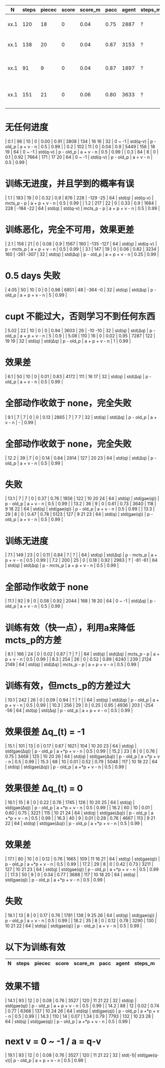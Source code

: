 | N     | steps |piecec | score |score_m| pacc  | agent |steps_m| piecec_b  | play  | v      | a            | model_a    | loss          | cupt  |a_random|
| ----- | ----- | ----- | ----- | ----- | ----- | ----- | ----- | -----     | ----- | -----  | -----        | -----      | -----         | ----- | -----  | 
| xx.1  | 120   | 18    | 0     | 0.04  | 0.75  | 2887  | ?     |           | 32    | std(q) | std(Δq)      | p - old_p  | a + v - n     | 0.25  | 0.99   |
| xx.1  | 138   | 20    | 0     | 0.04  | 0.87  | 3153  | ?     |           | 32    | std(q) | std(Δq)      | p - mcts_p | a + v - n     | 0.25  | 0.99   |
| xx.1  | 91    | 9     | 0     | 0.04  | 0.87  | 1897  | ?     |           | 32    | std(q) | std(Δq)      | old_p - p  | a + p + v - n | 0.25  | 0.99   |
| xx.1  | 151   | 21    | 0     | 0.06  | 0.80  | 3633  | ?     |           | 32    | std(q) | std(Δq)      | p - old_p  | a + p + v - n | 0.25  | 0.99   |

# 无任何进度
| 0.1  | 96     | 10    | 0     | 0.00  | 0.91  | 3808  | 134   | 16    16  | 32    | 0 ~ -1 | std(q-v)     | p - old_p  | a + v - n     | 0.5   | 0.99   |
| 0.2  | 102    | 11    | 0     | 0.04  | 0.9   | 5449  | 156   | 18    19  | 64    | 0 ~ -1 | std(q-v)     | p - old_p  | a + v - n     | 0.5   | 0.99   |
| 0.3  | 84     | 8     | 0     | 0.1   | 0.92  | 7664  | 171   | 17    20  | 64    | 0 ~ -1 | std(q-v)     | p - old_p  | a + v - n     | 0.5   | 0.99   |

# 训练无进度，并且学到的概率有误
| 1.1   | 183   | 19    | 0     | 0.32  | 0.9   | 876   | 228   | -129 -25  | 64    | std(q) | std(q-v)     | mcts_p - p | a + p + v - n | 0.5   | 0.99   |
| 1.2   | 217   | 22    | 0     | 0.33  | 0.9   | 1684  | 228   | -184 -22  | 64    | std(q) | std(q-v)     | mcts_p - p | a + p + v - n | 0.5   | 0.99   |

# 训练恶化，完全不可用，效果更差
| 2.1   | 158   | 21    | 0     | 0.08  | 0.9   | 1567  | 160   | -135 -127 | 64    | std(q) | std(q-v)     | p - mcts_p | a + p + v - n | 0.5   | 0.99   |
| 3.1   | 147   | 19    | 0     | 0.06  | 0.82  | 3234  | 160   | -261 -307 | 32    | std(q) | std(Δq)      | p - old_p  | a + p + v - n | 0.25  | 0.99   |

# 0.5 days 失败
| 4.05  | 50    | 10    | 0     | 0     | 0.98  | 6851  | 48    | -364 -0   | 32    | std(q) | std(Δq)      | p - old_p  | a + p + v - n | 5     | 0.99   |

# cupt 不能过大，否则学习不到任何东西
| 5.02  | 22    | 10    | 0     | 0     | 0.94  | 3603  | 26    | -10 -10   | 32    | std(q) | std(Δq)      | p - old_p  | a + p + v - n | 5     | 0.9    |
| 5.08  | 110   | 16    | 0     | 0.02  | 0.95  | 7287  | 122   | 19   19   | 32    | std(q) | std(Δq)      | p - old_p  | a + p + v - n | 1     | 0.99   |

# 效果差
| 6.1   | 50    | 10    | 0     | 0.01  | 0.83  | 4172  | 111   | 16   17   | 32    | std(q) | std(Δq)      | p - old_p  | a + v - n     | 0.5   | 0.99   |
# 全部动作收敛于 none，完全失败
| 9.1   | 7     | 7     | 0     | 0     | 0.13  | 2865  | 7     | 7    7    | 32    | std(q) | std(Δq)      | p - old_p  | a + v - n     | -     | 0.99   |
# 全部动作收敛于 none，完全失败
| 12.2  | 39    | 7     | 0     | 0.14  | 0.84  | 2814  | 127   | 20    23  | 64    | std(q) | std(Δq)      | p - old_p  | a + v - n     | 0.5   | 0.99   |

# 失败
| 13.1  | 7     | 7     | 0     | 0.37  | 0.76  | 1856  | 122   | 10 20 24  | 64    | std(q) | std(gae(q))  | p - old_p  | a + v - n     | 0.5   | 0.99   |
| 13.2  | 36    | 9     | 0     | 0.61  | 0.73  | 3640  | 118   | 9  18 22  | 64    | std(q) | std(gae(q))  | p - old_p  | a + v - n     | 0.5   | 0.99   |
| 13.3  | 29    | 8     | 0     | 0.47  | 0.78  | 5123  | 127   | 9  21 23  | 64    | std(q) | std(gae(q))  | p - old_p  | a + v - n     | 0.5   | 0.99   |

# 训练无进度
| 7.1   | 149   | 23    | 0     | 0.11  | 0.84  | ?     | ?     |           | 64    | std(q) | std(Δq)      | p - mcts_p | a + p + v - n | 0.5   | 0.99   |
| 7.2   | 200   | 25    | 0     | 0.18  | 0.92  | 2983  | ?     | -81 -61   | 64    | std(q) | std(Δq)      | p - mcts_p | a + p + v - n | 0.5   | 0.99   |

# 全部动作收敛于 none
| 11.1  | 92    | 9     | 0     | 0.08  | 0.92  | 2044  | 168   | 18    20  | 64    | 0 ~ -1 | std(Δq)      | p - old_p  | a + v - n     | 0.5   | 0.99   |

# 训练有效（快一点），利用a来降低mcts_p的方差
| 8.1   | 166   | 24    | 0     | 0.02  | 0.87  | ?     | ?     |           | 64    | std(q) | std(Δq)      | mcts_p - p | a + p + v - n | 0.5   | 0.99   |
| 8.3   | 254   | 26    | 0     | 0.52  | 0.89  | 6240  | 239   | 2124 2149 | 64    | std(q) | std(Δq)      | mcts_p - p | a + p + v - n | 0.5   | 0.99   |

# 训练有效，但mcts_p的方差过大
| 10.1  | 242   | 26    | 0     | 0.09  | 0.94  | ?     | ?     |           | 64    | std(q) | std(Δq)      | p - old_p  | a + p + v - n | 0.5   | 0.99   |
| 10.3  | 256   | 29    | 0     | 0.25  | 0.95  | 4936  | 203   | -254 -56  | 64    | std(q) | std(Δq)      | p - old_p  | a + p + v - n | 0.5   | 0.99   |

# 效果很差 Δq_(t) = -1
| 15.1  | 101   | 13    | 0     | 0.17  | 0.67  | 1621  | 104   | 10 20 23  | 64    | std(q) | std(gae(Δq)) | p - old_p  | a +*p + v - n | 0.5   | 0.99   |
| 15.2  | 23    | 8     | 0     | 0.76  | 0.75  | 3468  | 125   | 10 20 26  | 64    | std(q) | std(gae(Δq)) | p - old_p  | a +*p + v - n | 0.5   | 0.99   |
| 15.3  | 68    | 10    | 0.01  | 0.52  | 0.79  | 5048  | 117   | 10 18 22  | 64    | std(q) | std(gae(Δq)) | p - old_p  | a +*p + v - n | 0.5   | 0.99   |

# 效果很差 Δq_(t) = 0
| 16.1  | 15    | 8     | 0     | 0.22  | 0.76  | 1745  | 126   | 10 20 25  | 64    | std(q) | std(gae(Δq)) | p - old_p  | a +*p + v - n | 0.5   | 0.99   |
| 16.2  | 60    | 10    | 0.01  | 0.60  | 0.75  | 3221  | 115   | 10 21 24  | 64    | std(q) | std(gae(Δq)) | p - old_p  | a +*p + v - n | 0.5   | 0.99   |
| 16.3  | 40    | 9     | 0.01  | 0.28  | 0.76  | 4667  | 113   | 9  21 22  | 64    | std(q) | std(gae(Δq)) | p - old_p  | a +*p + v - n | 0.5   | 0.99   |

# 效果差
| 17.1  | 80    | 10    | 0     | 0.12  | 0.76  | 1665  | 109   | 11 16 21  | 64    | std(q) | std(gae(q))  | p - old_p  | a +*p + v - n | 0.5   | 0.99   |
| 17.2  | 29    | 8     | 0     | 0.42  | 0.73  | 3211  | 127   | 10 21 23  | 64    | std(q) | std(gae(q))  | p - old_p  | a +*p + v - n | 0.5   | 0.99   |
| 17.3  | 50    | 9     | 0     | 0.34  | 0.77  | 3688  | 117   | 10 18 20  | 64    | std(q) | std(gae(q))  | p - old_p  | a +*p + v - n | 0.5   | 0.99   |

# 失败
| 18.1  | 13    | 8     | 0     | 0.17  | 0.76  | 1781  | 138   | 9  25 26  | 64    | std(q) | std(gae(q))  | p - old_p  | a + v - n     | 0.5   | 0.99   |
| 18.2  | 35    | 8     | 0     | 0.12  | 0.78  | 3290  | 130   | 10 21 22  | 64    | std(q) | std(gae(q))  | p - old_p  | a + v - n     | 0.5   | 0.99   |

# 以下为训练有效
| N     | steps |piecec | score |score_m| pacc  | agent |steps_m|piecec_b   | play  | v      | a            | model_a    | loss          | cupt  |a_random|
| ----- | ----- | ----- | ----- | ----- | ----- | ----- | ----- | -----     | ----- | -----  | -----        | -----      | -----         | ----- | -----  | 

# 效果不错
| 14.1  | 93    | 12    | 0     | 0.08  | 0.76  | 3527  | 120   | 11 21 22  | 32    | std(q) | std(gae(q))  | p - old_p  | a + p + v - n | 0.5   | 0.99   |
| 14.2  | 88    | 12    | 0.02  | 0.74  | 0.77  | 6368  | 137   | 10 24 26  | 64    | std(q) | std(gae(q))  | p - old_p  | a +*p + v - n | 0.5   | 0.99   |
| 14.3  | 110   | 14    | 0.07  | 1.34  | 0.79  | 7793  | 132   | 10 23 28  | 64    | std(q) | std(gae(q))  | p - old_p  | a +*p + v - n | 0.5   | 0.99   |

# next v = 0 ~ -1 / a = q-v 
| 19.1  | 93    | 12    | 0     | 0.08  | 0.76  | 3527  | 120   | 11 21 22  | 32    | std(-1)| std(gae(q-v))| p - old_p  | a + p + v - n | 0.5   | 0.99   |














